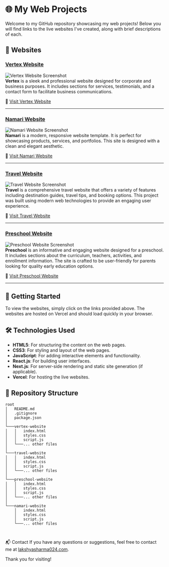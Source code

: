 # 🌐 My Web Projects

Welcome to my GitHub repository showcasing my web projects! Below you will find links to the live websites I've created, along with brief descriptions of each.

## 🌟 Websites

### [Vertex Website](https://vertex-plum.vercel.app/)
![Vertex Website Screenshot](https://vertex-plum.vercel.app/800x400.png?text=Vertex+Website)  
**Vertex** is a sleek and professional website designed for corporate and business purposes. It includes sections for services, testimonials, and a contact form to facilitate business communications.

🔗 [Visit Vertex Website](https://vertex-plum.vercel.app/)

---

### [Namari Website](https://namari-pi.vercel.app/)
![Namari Website Screenshot](https://via.placeholder.com/800x400.png?text=Namari+Website)  
**Namari** is a modern, responsive website template. It is perfect for showcasing products, services, and portfolios. This site is designed with a clean and elegant aesthetic.

🔗 [Visit Namari Website](https://namari-pi.vercel.app/)

---

### [Travel Website](https://travel-nu-six.vercel.app/)
![Travel Website Screenshot](https://via.placeholder.com/800x400.png?text=Travel+Website)  
**Travel** is a comprehensive travel website that offers a variety of features including destination guides, travel tips, and booking options. This project was built using modern web technologies to provide an engaging user experience.

🔗 [Visit Travel Website](https://travel-nu-six.vercel.app/)

---

### [Preschool Website](https://preschool-nu.vercel.app/)
![Preschool Website Screenshot](https://via.placeholder.com/800x400.png?text=Preschool+Website)  
**Preschool** is an informative and engaging website designed for a preschool. It includes sections about the curriculum, teachers, activities, and enrollment information. The site is crafted to be user-friendly for parents looking for quality early education options.

🔗 [Visit Preschool Website](https://preschool-nu.vercel.app/)

---



## 🚀 Getting Started

To view the websites, simply click on the links provided above. The websites are hosted on Vercel and should load quickly in your browser.

## 🛠 Technologies Used

- **HTML5**: For structuring the content on the web pages.
- **CSS3**: For styling and layout of the web pages.
- **JavaScript**: For adding interactive elements and functionality.
- **React.js**: For building user interfaces.
- **Next.js**: For server-side rendering and static site generation (if applicable).
- **Vercel**: For hosting the live websites.

## 📁 Repository Structure

```plaintext
root
│   README.md
│   .gitignore
│   package.json
│
└───vertex-website
│   │   index.html
│   │   styles.css
│   │   script.js
│   └───... other files
│
└───travel-website
│   │   index.html
│   │   styles.css
│   │   script.js
│   └───... other files
│
└───preschool-website
│   │   index.html
│   │   styles.css
│   │   script.js
│   └───... other files
│
└───namari-website
    │   index.html
    │   styles.css
    │   script.js
    └───... other files



```
📬 Contact
If you have any questions or suggestions, feel free to contact me at [lakshyasharma024.com](mailto:lakshyasharma024@gmail.com).

Thank you for visiting!
